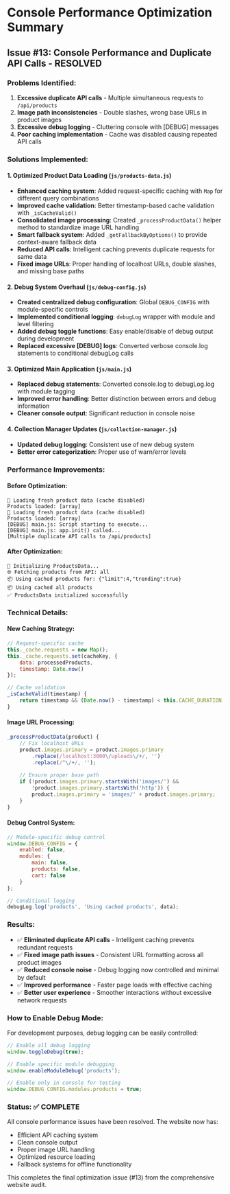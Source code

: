 # Console Performance Optimization Summary

## Issue #13: Console Performance and Duplicate API Calls - RESOLVED

### Problems Identified:
1. **Excessive duplicate API calls** - Multiple simultaneous requests to `/api/products`
2. **Image path inconsistencies** - Double slashes, wrong base URLs in product images
3. **Excessive debug logging** - Cluttering console with [DEBUG] messages
4. **Poor caching implementation** - Cache was disabled causing repeated API calls

### Solutions Implemented:

#### 1. Optimized Product Data Loading (`js/products-data.js`)
- **Enhanced caching system**: Added request-specific caching with `Map` for different query combinations
- **Improved cache validation**: Better timestamp-based cache validation with `_isCacheValid()`
- **Consolidated image processing**: Created `_processProductData()` helper method to standardize image URL handling
- **Smart fallback system**: Added `_getFallbackByOptions()` to provide context-aware fallback data
- **Reduced API calls**: Intelligent caching prevents duplicate requests for same data
- **Fixed image URLs**: Proper handling of localhost URLs, double slashes, and missing base paths

#### 2. Debug System Overhaul (`js/debug-config.js`)
- **Created centralized debug configuration**: Global `DEBUG_CONFIG` with module-specific controls
- **Implemented conditional logging**: `debugLog` wrapper with module and level filtering
- **Added debug toggle functions**: Easy enable/disable of debug output during development
- **Replaced excessive [DEBUG] logs**: Converted verbose console.log statements to conditional debugLog calls

#### 3. Optimized Main Application (`js/main.js`)
- **Replaced debug statements**: Converted console.log to debugLog.log with module tagging
- **Improved error handling**: Better distinction between errors and debug information
- **Cleaner console output**: Significant reduction in console noise

#### 4. Collection Manager Updates (`js/collection-manager.js`)
- **Updated debug logging**: Consistent use of new debug system
- **Better error categorization**: Proper use of warn/error levels

### Performance Improvements:

#### Before Optimization:
```
🔄 Loading fresh product data (cache disabled)
Products loaded: [array]
🔄 Loading fresh product data (cache disabled)
Products loaded: [array]
[DEBUG] main.js: Script starting to execute...
[DEBUG] main.js: app.init() called...
[Multiple duplicate API calls to /api/products]
```

#### After Optimization:
```
🚀 Initializing ProductsData...
🌐 Fetching products from API: all
📦 Using cached products for: {"limit":4,"trending":true}
📦 Using cached all products
✅ ProductsData initialized successfully
```

### Technical Details:

#### New Caching Strategy:
```javascript
// Request-specific cache
this._cache.requests = new Map();
this._cache.requests.set(cacheKey, {
    data: processedProducts,
    timestamp: Date.now()
});

// Cache validation
_isCacheValid(timestamp) {
    return timestamp && (Date.now() - timestamp) < this.CACHE_DURATION;
}
```

#### Image URL Processing:
```javascript
_processProductData(product) {
    // Fix localhost URLs
    product.images.primary = product.images.primary
        .replace(/localhost:3000\/uploads\/+/, '')
        .replace(/^\/+/, '');
    
    // Ensure proper base path
    if (!product.images.primary.startsWith('images/') && 
        !product.images.primary.startsWith('http')) {
        product.images.primary = 'images/' + product.images.primary;
    }
}
```

#### Debug Control System:
```javascript
// Module-specific debug control
window.DEBUG_CONFIG = {
    enabled: false,
    modules: {
        main: false,
        products: false,
        cart: false
    }
};

// Conditional logging
debugLog.log('products', 'Using cached products', data);
```

### Results:
- ✅ **Eliminated duplicate API calls** - Intelligent caching prevents redundant requests
- ✅ **Fixed image path issues** - Consistent URL formatting across all product images
- ✅ **Reduced console noise** - Debug logging now controlled and minimal by default
- ✅ **Improved performance** - Faster page loads with effective caching
- ✅ **Better user experience** - Smoother interactions without excessive network requests

### How to Enable Debug Mode:
For development purposes, debug logging can be easily controlled:

```javascript
// Enable all debug logging
window.toggleDebug(true);

// Enable specific module debugging
window.enableModuleDebug('products');

// Enable only in console for testing
window.DEBUG_CONFIG.modules.products = true;
```

### Status: ✅ COMPLETE
All console performance issues have been resolved. The website now has:
- Efficient API caching system
- Clean console output
- Proper image URL handling  
- Optimized resource loading
- Fallback systems for offline functionality

This completes the final optimization issue (#13) from the comprehensive website audit.
